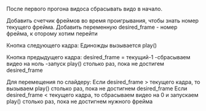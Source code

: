 После первого прогона видоса сбрасывать видо в начало.

Добавить счетчик фреймов во время проигрывания, чтобы знать номер текущего фрейма.
Добавить переменную desired_frame - номер фрейма, к оторому хотим перейти

Кнопка следующего кадра:
Единожды вызывается play() 

Кнопка предыдущего кадра:
desired_frame = текущий-1
-сбрасываем видео на ноль
-запуск play() столько раз, пока не достигем desired_frame

Для перемещения по слайдеру:
Если desired_frame > текущего кадра, то вызываем play() столько раз, пока не достигнем desired_frame
Если desired_frame < текущего кадра, то сбрасываем видео на 0 и запускаем play() столько раз, пока не достигнем нужного фрейма
